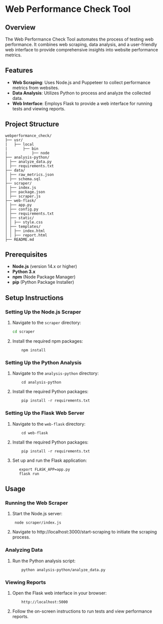 # Web Performance Check Tool

## Overview
The Web Performance Check Tool automates the process of testing web performance. It combines web scraping, data analysis, and a user-friendly web interface to provide comprehensive insights into website performance metrics.

## Features
- **Web Scraping**: Uses Node.js and Puppeteer to collect performance metrics from websites.
- **Data Analysis**: Utilizes Python to process and analyze the collected data.
- **Web Interface**: Employs Flask to provide a web interface for running tests and viewing reports.

## Project Structure
    webperformance_check/
    ├── usr/
    |   ├── local
    |       ├── bin
    |           ├── node       
    ├── analysis-python/
    │ ├── analyze_data.py
    │ ├── requirements.txt
    ├── data/
    │ ├── raw_metrics.json
    │ ├── schema.sql
    ├── scraper/
    │ ├── index.js
    │ ├── package.json
    │ ├── scraper.js
    ├── web-flask/
    │ ├── app.py
    │ ├── config.py
    │ ├── requirements.txt
    │ ├── static/
    │ │ ├── style.css
    │ ├── templates/
    │ │ ├── index.html
    │ │ ├── report.html
    ├── README.md


## Prerequisites
- **Node.js** (version 14.x or higher)
- **Python 3.x**
- **npm** (Node Package Manager)
- **pip** (Python Package Installer)

## Setup Instructions

### Setting Up the Node.js Scraper
1. Navigate to the `scraper` directory:
   ```bash
   cd scraper
2. Install the required npm packages:
    ```
        npm install

### Setting Up the Python Analysis
1. Navigate to the `analysis-python` directory:
    ```
        cd analysis-python
2. Install the required Python packages:
    ```
        pip install -r requirements.txt

### Setting Up the Flask Web Server
1. Navigate to the `web-flask` directory:
    ```
        cd web-flask
2. Install the required Python packages:
    ```
        pip install -r requirements.txt
3. Set up and run the Flask application:
    ```
       export FLASK_APP=app.py
       flask run

## Usage

### Running the Web Scraper
1. Start the Node.js server:
   ```
    node scraper/index.js
2. Navigate to http://localhost:3000/start-scraping to initiate the scraping process.

### Analyzing Data
1. Run the Python analysis script:
    ```
        python analysis-python/analyze_data.py

### Viewing Reports
1. Open the Flask web interface in your browser:
    ```
        http://localhost:5000
2. Follow the on-screen instructions to run tests and view performance reports.    